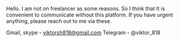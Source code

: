 Hello.
I am not on freelancer as some reasons.
So I think that It is convenient to communicate without this platform.
If you have urgent anything, please reach out to me via these.

Gmail, skype - viktorsh818@gmail.com
Telegram - @viktor_818
